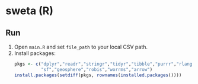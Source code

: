 # sweta (R)

## Run
1. Open `main.R` and set `file_path` to your local CSV path.
2. Install packages:
   ```r
   pkgs <- c("dplyr","readr","stringr","tidyr","tibble","purrr","rlang",
             "sf","geosphere","robis","worrms","arrow")
   install.packages(setdiff(pkgs, rownames(installed.packages())))
